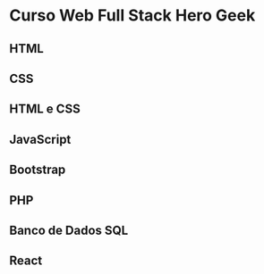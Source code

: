 # Curso Web Full Stack Hero Geek

<!-- Este é um comentário que não aparecerá quando renderizado -->

## HTML

## CSS

## HTML e CSS

## JavaScript

## Bootstrap

## PHP

## Banco de Dados SQL

## React
